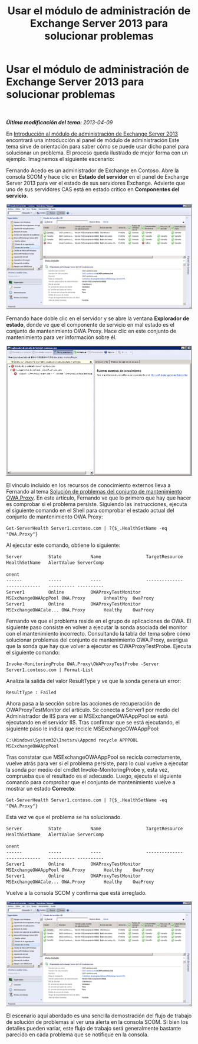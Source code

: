 ﻿---
title: Usar el módulo de administración de Exchange Server 2013 para solucionar problemas
TOCTitle: Usar el módulo de administración de Exchange Server 2013 para solucionar problemas
ms:assetid: c9672dad-1e67-4f07-bad9-539a67f2ac70
ms:mtpsurl: https://technet.microsoft.com/es-es/library/Dn195913(v=EXCHG.150)
ms:contentKeyID: 53181936
ms.date: 04/03/2015
mtps_version: v=EXCHG.150
ms.translationtype: HT
---

# Usar el módulo de administración de Exchange Server 2013 para solucionar problemas

 

_**Última modificación del tema:** 2013-04-09_

En [Introducción al módulo de administración de Exchange Server 2013](getting-started-with-exchange-server-2013-management-pack.md) encontrará una introducción al panel de módulo de administración Este tema sirve de orientación para saber cómo se puede usar dicho panel para solucionar un problema. El proceso queda ilustrado de mejor forma con un ejemplo. Imaginemos el siguiente escenario:

Fernando Acedo es un administrador de Exchange en Contoso. Abre la consola SCOM y hace clic en **Estado del servidor** en el panel de Exchange Server 2013 para ver el estado de sus servidores Exchange. Advierte que uno de sus servidores CAS está en estado crítico en **Componentes del servicio**.

![Error en el servidor CAS](images/Dn195913.32a265d9-68e0-4d8c-9f83-1d10cdda1f84(EXCHG.150).png "Error en el servidor CAS")

Fernando hace doble clic en el servidor y se abre la ventana **Explorador de estado**, donde ve que el componente de servicio en mal estado es el conjunto de mantenimiento OWA.Proxy. Hace clic en este conjunto de mantenimiento para ver información sobre él.

![Detalles del conjunto de mantenimiento del servidor CAS que ha presentado error](images/Dn195913.8e4d05a6-9128-40d8-b262-e60e9affc973(EXCHG.150).png "Detalles del conjunto de mantenimiento del servidor CAS que ha presentado error")

El vínculo incluido en los recursos de conocimiento externos lleva a Fernando al tema [Solución de problemas del conjunto de mantenimiento OWA.Proxy](https://technet.microsoft.com/es-es/library/jj737712\(v=exchg.150\)). En este artículo, Fernando ve que lo primero que hay que hacer es comprobar si el problema persiste. Siguiendo las instrucciones, ejecuta el siguiente comando en el Shell para comprobar el estado actual del conjunto de mantenimiento OWA.Proxy:

    Get-ServerHealth Server1.contoso.com | ?{$_.HealthSetName -eq "OWA.Proxy"}

Al ejecutar este comando, obtiene lo siguiente:

    Server          State           Name                 TargetResource       HealthSetName   AlertValue ServerComp
                                                                                                         onent
    ------          -----           ----                 --------------       -------------   ---------- ----------
    Server1         Online          OWAProxyTestMonitor  MSExchangeOWAAppPool OWA.Proxy       Unhealthy  OwaProxy
    Server1         Online          OWAProxyTestMonitor  MSExchangeOWACale... OWA.Proxy       Healthy    OwaProxy

Fernando ve que el problema reside en el grupo de aplicaciones de OWA. El siguiente paso consiste en volver a ejecutar la sonda asociada del monitor con el mantenimiento incorrecto. Consultando la tabla del tema sobre cómo solucionar problemas del conjunto de mantenimiento OWA.Proxy, averigua que la sonda que hay que volver a ejecutar es OWAProxyTestProbe. Ejecuta el siguiente comando:

    Invoke-MonitoringProbe OWA.Proxy\OWAProxyTestProbe -Server Server1.contoso.com | Format-List

Analiza la salida del valor ResultType y ve que la sonda genera un error:

    ResultType : Failed

Ahora pasa a la sección sobre las acciones de recuperación de OWAProxyTestMonitor del artículo. Se conecta a Server1 por medio del Administrador de IIS para ver si MSExchangeOWAAppPool se está ejecutando en el servidor IIS. Tras confirmar que se está ejecutando, el siguiente paso le indica que recicle MSExchangeOWAAppPool:

    C:\Windows\System32\Inetsrv\Appcmd recycle APPPOOL MSExchangeOWAAppPool

Tras constatar que MSExchangeOWAAppPool se recicla correctamente, vuelve atrás para ver si el problema persiste, para lo cual vuelve a ejecutar la sonda por medio del cmdlet Invoke-MonitoringProbe y, esta vez, comprueba que el resultado es el adecuado. Luego, ejecuta el siguiente comando para comprobar que el conjunto de mantenimiento vuelve a mostrar un estado **Correcto**:

    Get-ServerHealth Server1.contoso.com | ?{$_.HealthSetName -eq "OWA.Proxy"}

Esta vez ve que el problema se ha solucionado.

    Server          State           Name                 TargetResource       HealthSetName   AlertValue ServerComp
                                                                                                         onent
    ------          -----           ----                 --------------       -------------   ---------- ----------
    Server1         Online          OWAProxyTestMonitor  MSExchangeOWAAppPool OWA.Proxy       Healthy    OwaProxy
    Server1         Online          OWAProxyTestMonitor  MSExchangeOWACale... OWA.Proxy       Healthy    OwaProxy

Vuelve a la consola SCOM y confirma que está arreglado.

![Estado del servidor](images/Dn195913.c863be83-fc4b-4daf-a18b-27b1aae15b1d(EXCHG.150).png "Estado del servidor")

El escenario aquí abordado es una sencilla demostración del flujo de trabajo de solución de problemas al ver una alerta en la consola SCOM. Si bien los detalles pueden variar, este flujo de trabajo será generalmente bastante parecido en cada problema que se notifique en la consola.

